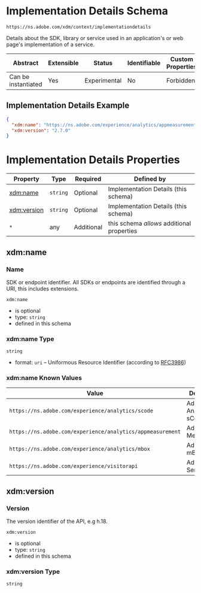 
# Implementation Details Schema

```
https://ns.adobe.com/xdm/context/implementationdetails
```

Details about the SDK, library or service used in an application's or web page's implementation of a service.

| Abstract | Extensible | Status | Identifiable | Custom Properties | Additional Properties | Defined In |
|----------|------------|--------|--------------|-------------------|-----------------------|------------|
| Can be instantiated | Yes | Experimental | No | Forbidden | Permitted | [context/implementationdetails.schema.json](context/implementationdetails.schema.json) |

## Implementation Details Example
```json
{
  "xdm:name": "https://ns.adobe.com/experience/analytics/appmeasurement",
  "xdm:version": "2.7.0"
}
```

# Implementation Details Properties

| Property | Type | Required | Defined by |
|----------|------|----------|------------|
| [xdm:name](#xdmname) | `string` | Optional | Implementation Details (this schema) |
| [xdm:version](#xdmversion) | `string` | Optional | Implementation Details (this schema) |
| `*` | any | Additional | this schema *allows* additional properties |

## xdm:name
### Name

SDK or endpoint identifier. All SDKs or endpoints are identified through a URI, this includes extensions.

`xdm:name`
* is optional
* type: `string`
* defined in this schema

### xdm:name Type


`string`
* format: `uri` – Uniformous Resource Identifier (according to [RFC3986](http://tools.ietf.org/html/rfc3986))



### xdm:name Known Values
| Value | Description |
|-------|-------------|
| `https://ns.adobe.com/experience/analytics/scode` | Adobe Analytics sCode |
| `https://ns.adobe.com/experience/analytics/appmeasurement` | Adobe App Measurement |
| `https://ns.adobe.com/experience/analytics/mbox` | Adobe Target mBox |
| `https://ns.adobe.com/experience/visitorapi` | Adobe Visitor Service |




## xdm:version
### Version

The version identifier of the API, e.g h.18.

`xdm:version`
* is optional
* type: `string`
* defined in this schema

### xdm:version Type


`string`





